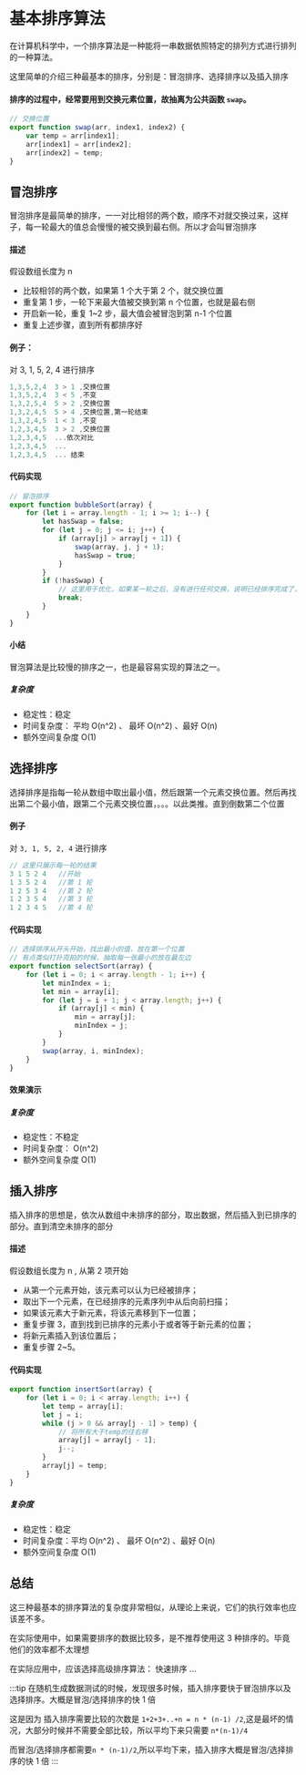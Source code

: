 # 基本排序算法

在计算机科学中，一个排序算法是一种能将一串数据依照特定的排列方式进行排列的一种算法。

这里简单的介绍三种最基本的排序，分别是：冒泡排序、选择排序以及插入排序

#### 排序的过程中，经常要用到交换元素位置，故抽离为公共函数 `swap`。

```javascript
// 交换位置
export function swap(arr, index1, index2) {
    var temp = arr[index1];
    arr[index1] = arr[index2];
    arr[index2] = temp;
}
```

## 冒泡排序

冒泡排序是最简单的排序，一一对比相邻的两个数，顺序不对就交换过来，这样子，每一轮最大的值总会慢慢的被交换到最右侧。所以才会叫冒泡排序

#### 描述

假设数组长度为 n

-   比较相邻的两个数，如果第 1 个大于第 2 个，就交换位置
-   重复第 1 步，一轮下来最大值被交换到第 n 个位置，也就是最右侧
-   开启新一轮，重复 1~2 步，最大值会被冒泡到第 n-1 个位置
-   重复上述步骤，直到所有都排序好

#### 例子：

对 3, 1, 5, 2, 4 进行排序

```js
1,3,5,2,4  3 > 1 ,交换位置
1,3,5,2,4  3 < 5 ,不变
1,3,2,5,4  5 > 2 ,交换位置
1,3,2,4,5  5 > 4 ,交换位置,第一轮结束
1,3,2,4,5  1 < 3 ,不变
1,2,3,4,5  3 > 2 ,交换位置
1,2,3,4,5  ...依次对比
1,2,3,4,5  ...
1,2,3,4,5  ... 结束
```

#### 代码实现

```javascript
// 冒泡排序
export function bubbleSort(array) {
    for (let i = array.length - 1; i >= 1; i--) {
        let hasSwap = false;
        for (let j = 0; j <= i; j++) {
            if (array[j] > array[j + 1]) {
                swap(array, j, j + 1);
                hasSwap = true;
            }
        }
        if (!hasSwap) {
            // 这里用于优化，如果某一轮之后，没有进行任何交换，说明已经排序完成了，所以退出循环
            break;
        }
    }
}
```

#### 小结

冒泡算法是比较慢的排序之一，也是最容易实现的算法之一。

##### 复杂度

-   稳定性：稳定
-   时间复杂度： 平均 O(n^2) 、 最坏 O(n^2) 、最好 O(n)
-   额外空间复杂度 O(1)

## 选择排序

选择排序是指每一轮从数组中取出最小值，然后跟第一个元素交换位置。然后再找出第二个最小值，跟第二个元素交换位置，。。。以此类推。直到倒数第二个位置

#### 例子

对 `3, 1, 5, 2, 4` 进行排序

```javascript
// 这里只展示每一轮的结果
3 1 5 2 4   //开始
1 3 5 2 4   //第 1 轮
1 2 5 3 4   //第 2 轮
1 2 3 5 4   //第 3 轮
1 2 3 4 5   //第 4 轮
```

#### 代码实现

```javascript
// 选择排序从开头开始，找出最小的值，放在第一个位置
// 有点类似打扑克拍的时候，抽取每一张最小的放在最左边
export function selectSort(array) {
    for (let i = 0; i < array.length - 1; i++) {
        let minIndex = i;
        let min = array[i];
        for (let j = i + 1; j < array.length; j++) {
            if (array[j] < min) {
                min = array[j];
                minIndex = j;
            }
        }
        swap(array, i, minIndex);
    }
}
```

#### 效果演示

##### 复杂度

-   稳定性：不稳定
-   时间复杂度： O(n^2)
-   额外空间复杂度 O(1)

## 插入排序

插入排序的思想是，依次从数组中未排序的部分，取出数据，然后插入到已排序的部分。直到清空未排序的部分

#### 描述

假设数组长度为 n , 从第 2 项开始

-   从第一个元素开始，该元素可以认为已经被排序；
-   取出下一个元素，在已经排序的元素序列中从后向前扫描；
-   如果该元素大于新元素，将该元素移到下一位置；
-   重复步骤 3，直到找到已排序的元素小于或者等于新元素的位置；
-   将新元素插入到该位置后；
-   重复步骤 2~5。

#### 代码实现

```javascript
export function insertSort(array) {
    for (let i = 0; i < array.length; i++) {
        let temp = array[i];
        let j = i;
        while (j > 0 && array[j - 1] > temp) {
            // 将所有大于temp的往右移
            array[j] = array[j - 1];
            j--;
        }
        array[j] = temp;
    }
}
```


##### 复杂度

-   稳定性：稳定
-   时间复杂度：平均 O(n^2) 、 最坏 O(n^2) 、最好 O(n)
-   额外空间复杂度 O(1)

## 总结

这三种最基本的排序算法的复杂度非常相似，从理论上来说，它们的执行效率也应该差不多。

在实际使用中，如果需要排序的数据比较多，是不推荐使用这 3 种排序的。毕竟他们的效率都不太理想

在实际应用中，应该选择高级排序算法： 快速排序 ...

:::tip
在随机生成数据测试的时候，发现很多时候，插入排序要快于冒泡排序以及选择排序。大概是冒泡/选择排序的快 1 倍

这是因为 插入排序需要比较的次数是 `1+2+3+..+n = n * (n-1) /2`,这是最坏的情况，大部分时候并不需要全部比较，所以平均下来只需要 `n*(n-1)/4`

而冒泡/选择排序都需要`n * (n-1)/2`,所以平均下来，插入排序大概是冒泡/选择排序的快 1 倍
:::
